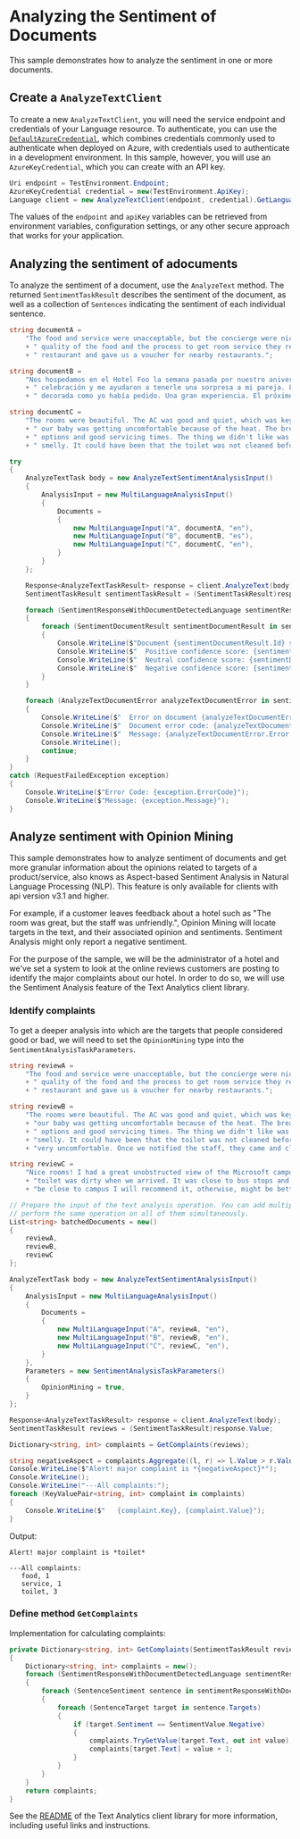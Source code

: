# Analyzing the Sentiment of Documents

This sample demonstrates how to analyze the sentiment in one or more documents.

## Create a `AnalyzeTextClient`

To create a new `AnalyzeTextClient`, you will need the service endpoint and credentials of your Language resource. To authenticate, you can use the [`DefaultAzureCredential`][DefaultAzureCredential], which combines credentials commonly used to authenticate when deployed on Azure, with credentials used to authenticate in a development environment. In this sample, however, you will use an `AzureKeyCredential`, which you can create with an API key.

```C# Snippet:CreateAnalyzeTextClient
Uri endpoint = TestEnvironment.Endpoint;
AzureKeyCredential credential = new(TestEnvironment.ApiKey);
Language client = new AnalyzeTextClient(endpoint, credential).GetLanguageClient(apiVersion: "2023-04-01");
```

The values of the `endpoint` and `apiKey` variables can be retrieved from environment variables, configuration settings, or any other secure approach that works for your application.

## Analyzing the sentiment of adocuments

To analyze the sentiment of a document, use the `AnalyzeText` method.  The returned `SentimentTaskResult` describes the sentiment of the document, as well as a collection of `Sentences` indicating the sentiment of each individual sentence.

```C# Snippet:Sample2_AnalyzeText_Sentiment
string documentA =
    "The food and service were unacceptable, but the concierge were nice. After talking to them about the"
    + " quality of the food and the process to get room service they refunded the money we spent at the"
    + " restaurant and gave us a voucher for nearby restaurants.";

string documentB =
    "Nos hospedamos en el Hotel Foo la semana pasada por nuestro aniversario. La gerencia sabía de nuestra"
    + " celebración y me ayudaron a tenerle una sorpresa a mi pareja. La habitación estaba limpia y"
    + " decorada como yo había pedido. Una gran experiencia. El próximo año volveremos.";

string documentC =
    "The rooms were beautiful. The AC was good and quiet, which was key for us as outside it was 100F and"
    + " our baby was getting uncomfortable because of the heat. The breakfast was good too with good"
    + " options and good servicing times. The thing we didn't like was that the toilet in our bathroom was"
    + " smelly. It could have been that the toilet was not cleaned before we arrived.";

try
{
    AnalyzeTextTask body = new AnalyzeTextSentimentAnalysisInput()
    {
        AnalysisInput = new MultiLanguageAnalysisInput()
        {
            Documents =
            {
                new MultiLanguageInput("A", documentA, "en"),
                new MultiLanguageInput("B", documentB, "es"),
                new MultiLanguageInput("C", documentC, "en"),
            }
        }
    };

    Response<AnalyzeTextTaskResult> response = client.AnalyzeText(body);
    SentimentTaskResult sentimentTaskResult = (SentimentTaskResult)response.Value;

    foreach (SentimentResponseWithDocumentDetectedLanguage sentimentResponseWithDocumentDetectedLanguage in sentimentTaskResult.Results.Documents)
    {
        foreach (SentimentDocumentResult sentimentDocumentResult in sentimentResponseWithDocumentDetectedLanguage.Documents)
        {
            Console.WriteLine($"Document {sentimentDocumentResult.Id} sentiment is {sentimentDocumentResult.Sentiment} with: ");
            Console.WriteLine($"  Positive confidence score: {sentimentDocumentResult.ConfidenceScores.Positive}");
            Console.WriteLine($"  Neutral confidence score: {sentimentDocumentResult.ConfidenceScores.Neutral}");
            Console.WriteLine($"  Negative confidence score: {sentimentDocumentResult.ConfidenceScores.Negative}");
        }
    }

    foreach (AnalyzeTextDocumentError analyzeTextDocumentError in sentimentTaskResult.Results.Errors)
    {
        Console.WriteLine($"  Error on document {analyzeTextDocumentError.Id}!");
        Console.WriteLine($"  Document error code: {analyzeTextDocumentError.Error.Code}");
        Console.WriteLine($"  Message: {analyzeTextDocumentError.Error.Message}");
        Console.WriteLine();
        continue;
    }
}
catch (RequestFailedException exception)
{
    Console.WriteLine($"Error Code: {exception.ErrorCode}");
    Console.WriteLine($"Message: {exception.Message}");
}
```

## Analyze sentiment with Opinion Mining

This sample demonstrates how to analyze sentiment of documents and get more granular information about the opinions related to targets of a product/service, also knows as Aspect-based Sentiment Analysis in Natural Language Processing (NLP). This feature is only available for clients with api version v3.1 and higher.

For example, if a customer leaves feedback about a hotel such as "The room was great, but the staff was unfriendly.", Opinion Mining will locate targets in the text, and their associated opinion and sentiments. Sentiment Analysis might only report a negative sentiment.

For the purpose of the sample, we will be the administrator of a hotel and we've set a system to look at the online reviews customers are posting to identify the major complaints about our hotel.
In order to do so, we will use the Sentiment Analysis feature of the Text Analytics client library.

### Identify complaints

To get a deeper analysis into which are the targets that people considered good or bad, we will need to set the `OpinionMining` type into the `SentimentAnalysisTaskParameters`.

```C# Snippet:Sample2_AnalyzeTextAsync_Sentiment_OpinionMining
string reviewA =
    "The food and service were unacceptable, but the concierge were nice. After talking to them about the"
    + " quality of the food and the process to get room service they refunded the money we spent at the"
    + " restaurant and gave us a voucher for nearby restaurants.";

string reviewB =
    "The rooms were beautiful. The AC was good and quiet, which was key for us as outside it was 100F and"
    + "our baby was getting uncomfortable because of the heat. The breakfast was good too with good"
    + " options and good servicing times. The thing we didn't like was that the toilet in our bathroom was"
    + "smelly. It could have been that the toilet was not cleaned before we arrived. Either way it was"
    + "very uncomfortable. Once we notified the staff, they came and cleaned it and left candles.";

string reviewC =
    "Nice rooms! I had a great unobstructed view of the Microsoft campus but bathrooms were old and the"
    + "toilet was dirty when we arrived. It was close to bus stops and groceries stores. If you want to"
    + "be close to campus I will recommend it, otherwise, might be better to stay in a cleaner one.";

// Prepare the input of the text analysis operation. You can add multiple documents to this list and
// perform the same operation on all of them simultaneously.
List<string> batchedDocuments = new()
{
    reviewA,
    reviewB,
    reviewC
};

AnalyzeTextTask body = new AnalyzeTextSentimentAnalysisInput()
{
    AnalysisInput = new MultiLanguageAnalysisInput()
    {
        Documents =
        {
            new MultiLanguageInput("A", reviewA, "en"),
            new MultiLanguageInput("B", reviewB, "en"),
            new MultiLanguageInput("C", reviewC, "en"),
        }
    },
    Parameters = new SentimentAnalysisTaskParameters()
    {
        OpinionMining = true,
    }
};

Response<AnalyzeTextTaskResult> response = client.AnalyzeText(body);
SentimentTaskResult reviews = (SentimentTaskResult)response.Value;

Dictionary<string, int> complaints = GetComplaints(reviews);

string negativeAspect = complaints.Aggregate((l, r) => l.Value > r.Value ? l : r).Key;
Console.WriteLine($"Alert! major complaint is *{negativeAspect}*");
Console.WriteLine();
Console.WriteLine("---All complaints:");
foreach (KeyValuePair<string, int> complaint in complaints)
{
    Console.WriteLine($"   {complaint.Key}, {complaint.Value}");
}
```

Output:

```text
Alert! major complaint is *toilet*

---All complaints:
   food, 1
   service, 1
   toilet, 3
```

### Define method `GetComplaints`

Implementation for calculating complaints:

```C# Snippet:Sample2_AnalyzeSentimentWithOpinionMining_GetComplaints
private Dictionary<string, int> GetComplaints(SentimentTaskResult reviews)
{
    Dictionary<string, int> complaints = new();
    foreach (SentimentResponseWithDocumentDetectedLanguage sentimentResponseWithDocumentDetectedLanguage in reviews.Results.Documents)
    {
        foreach (SentenceSentiment sentence in sentimentResponseWithDocumentDetectedLanguage.Sentences)
        {
            foreach (SentenceTarget target in sentence.Targets)
            {
                if (target.Sentiment == SentimentValue.Negative)
                {
                    complaints.TryGetValue(target.Text, out int value);
                    complaints[target.Text] = value + 1;
                }
            }
        }
    }
    return complaints;
}
```

See the [README] of the Text Analytics client library for more information, including useful links and instructions.

[DefaultAzureCredential]: https://github.com/Azure/azure-sdk-for-net/blob/main/sdk/identity/Azure.Identity/README.md
[README]: https://github.com/Azure/azure-sdk-for-net/blob/main/sdk/textanalytics/Azure.AI.TextAnalytics/README.md
